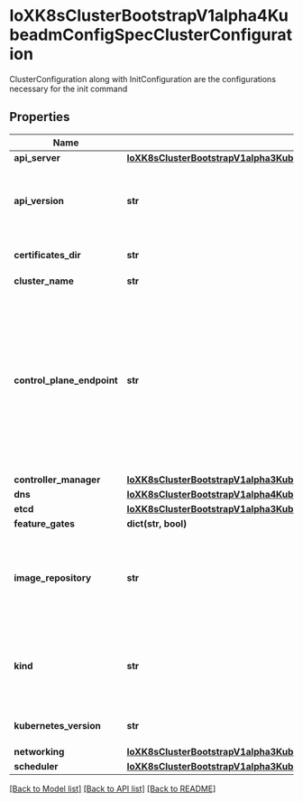 # IoXK8sClusterBootstrapV1alpha4KubeadmConfigSpecClusterConfiguration

ClusterConfiguration along with InitConfiguration are the configurations necessary for the init command
## Properties
Name | Type | Description | Notes
------------ | ------------- | ------------- | -------------
**api_server** | [**IoXK8sClusterBootstrapV1alpha3KubeadmConfigSpecClusterConfigurationApiServer**](IoXK8sClusterBootstrapV1alpha3KubeadmConfigSpecClusterConfigurationApiServer.md) |  | [optional] 
**api_version** | **str** | APIVersion defines the versioned schema of this representation of an object. Servers should convert recognized schemas to the latest internal value, and may reject unrecognized values. More info: https://git.k8s.io/community/contributors/devel/sig-architecture/api-conventions.md#resources | [optional] 
**certificates_dir** | **str** | CertificatesDir specifies where to store or look for all required certificates. NB: if not provided, this will default to &#x60;/etc/kubernetes/pki&#x60; | [optional] 
**cluster_name** | **str** | The cluster name | [optional] 
**control_plane_endpoint** | **str** | ControlPlaneEndpoint sets a stable IP address or DNS name for the control plane; it can be a valid IP address or a RFC-1123 DNS subdomain, both with optional TCP port. In case the ControlPlaneEndpoint is not specified, the AdvertiseAddress + BindPort are used; in case the ControlPlaneEndpoint is specified but without a TCP port, the BindPort is used. Possible usages are: e.g. In a cluster with more than one control plane instances, this field should be assigned the address of the external load balancer in front of the control plane instances. e.g.  in environments with enforced node recycling, the ControlPlaneEndpoint could be used for assigning a stable DNS to the control plane. NB: This value defaults to the first value in the Cluster object status.apiEndpoints array. | [optional] 
**controller_manager** | [**IoXK8sClusterBootstrapV1alpha3KubeadmConfigSpecClusterConfigurationControllerManager**](IoXK8sClusterBootstrapV1alpha3KubeadmConfigSpecClusterConfigurationControllerManager.md) |  | [optional] 
**dns** | [**IoXK8sClusterBootstrapV1alpha4KubeadmConfigSpecClusterConfigurationDns**](IoXK8sClusterBootstrapV1alpha4KubeadmConfigSpecClusterConfigurationDns.md) |  | [optional] 
**etcd** | [**IoXK8sClusterBootstrapV1alpha3KubeadmConfigSpecClusterConfigurationEtcd**](IoXK8sClusterBootstrapV1alpha3KubeadmConfigSpecClusterConfigurationEtcd.md) |  | [optional] 
**feature_gates** | **dict(str, bool)** | FeatureGates enabled by the user. | [optional] 
**image_repository** | **str** | ImageRepository sets the container registry to pull images from. If empty, &#x60;k8s.gcr.io&#x60; will be used by default; in case of kubernetes version is a CI build (kubernetes version starts with &#x60;ci/&#x60; or &#x60;ci-cross/&#x60;) &#x60;gcr.io/k8s-staging-ci-images&#x60; will be used as a default for control plane components and for kube-proxy, while &#x60;k8s.gcr.io&#x60; will be used for all the other images. | [optional] 
**kind** | **str** | Kind is a string value representing the REST resource this object represents. Servers may infer this from the endpoint the kubernetes.client submits requests to. Cannot be updated. In CamelCase. More info: https://git.k8s.io/community/contributors/devel/sig-architecture/api-conventions.md#types-kinds | [optional] 
**kubernetes_version** | **str** | KubernetesVersion is the target version of the control plane. NB: This value defaults to the Machine object spec.version | [optional] 
**networking** | [**IoXK8sClusterBootstrapV1alpha3KubeadmConfigSpecClusterConfigurationNetworking**](IoXK8sClusterBootstrapV1alpha3KubeadmConfigSpecClusterConfigurationNetworking.md) |  | [optional] 
**scheduler** | [**IoXK8sClusterBootstrapV1alpha3KubeadmConfigSpecClusterConfigurationScheduler**](IoXK8sClusterBootstrapV1alpha3KubeadmConfigSpecClusterConfigurationScheduler.md) |  | [optional] 

[[Back to Model list]](../README.md#documentation-for-models) [[Back to API list]](../README.md#documentation-for-api-endpoints) [[Back to README]](../README.md)


